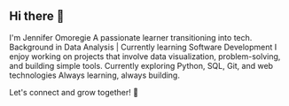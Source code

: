## Hi there 👋
 I'm Jennifer Omoregie
 A passionate learner transitioning into tech.
Background in Data Analysis | Currently learning Software Development
I enjoy working on projects that involve data visualization, problem-solving, and building simple tools.
 Currently exploring Python, SQL, Git, and web technologies
Always learning, always building.

Let's connect and grow together! 🚀

<!--
**Jenny-light/Jenny-light** is a ✨ _special_ ✨ repository because its `README.md` (this file) appears on your GitHub profile.

Here are some ideas to get you started:

- 🔭 I’m currently working on ...
- 🌱 I’m currently learning ...
- 👯 I’m looking to collaborate on ...
- 🤔 I’m looking for help with ...
- 💬 Ask me about ...
- 📫 How to reach me: ...
- 😄 Pronouns: ...
- ⚡ Fun fact: ...
-->
